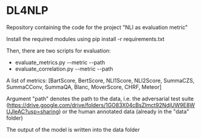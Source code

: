 # DL4NLP

Repository containing the code for the project "NLI as evaluation metric"

Install the required modules using pip install -r requirements.txt

Then, there are two scripts for evaluation:

- evaluate_metrics.py --metric --path
- evaluate_correlation.py --metric --path

A list of metrics:
[BartScore, BertScore, NLI1Score, NLI2Score, SummaCZS, SummaCConv, SummaQA, Blanc, MoverScore, CHRF, Meteor]

Argument "path" denotes the path to the data, i.e. the adversarial test suite (https://drive.google.com/drive/folders/1GO83X04cBsZlmct92NdjUW9E8WUJleAC?usp=sharing) or the human annotated data (already in the "data" folder)

The output of the model is written into the data folder
